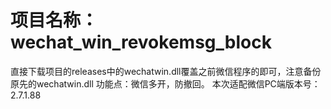 # 项目名称： wechat_win_revokemsg_block

直接下载项目的releases中的wechatwin.dll覆盖之前微信程序的即可，注意备份原先的wechatwin.dll
功能点：微信多开，防撤回。
本次适配微信PC端版本号：2.7.1.88
